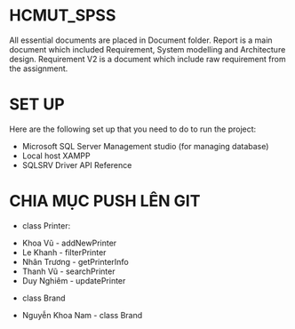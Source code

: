 # HCMUT_SPSS

All essential documents are placed in Document folder. Report is a main document which included Requirement, System modelling
and Architecture design. Requirement V2 is a document which include raw requirement from the assignment.

# SET UP

Here are the following set up that you need to do to run the project:

- Microsoft SQL Server Management studio (for managing database)
- Local host XAMPP
- SQLSRV Driver API Reference

# CHIA MỤC PUSH LÊN GIT

* class Printer:

- Khoa Vũ - addNewPrinter
- Le Khanh - filterPrinter
- Nhân Trương - getPrinterInfo
- Thanh Vũ - searchPrinter
- Duy Nghiêm -  updatePrinter

* class Brand

- Nguyễn Khoa Nam - class Brand
